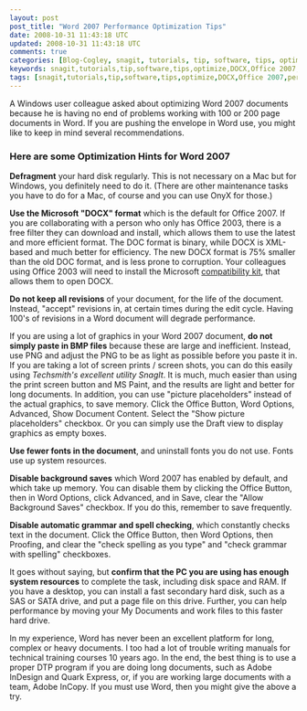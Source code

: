 ```yaml
---           
layout: post
post_title: "Word 2007 Performance Optimization Tips"
date: 2008-10-31 11:43:18 UTC
updated: 2008-10-31 11:43:18 UTC
comments: true
categories: [Blog-Cogley, snagit, tutorials, tip, software, tips, optimize, DOCX, Office 2007, performance, productivity, spell check, techsmith, microsoft, Office]
keywords: snagit,tutorials,tip,software,tips,optimize,DOCX,Office 2007,performance,productivity,spell check,techsmith,microsoft,Office
tags: [snagit,tutorials,tip,software,tips,optimize,DOCX,Office 2007,performance,productivity,spell check,techsmith,microsoft,Office]
---
```

 

A Windows user colleague asked about optimizing Word 2007 documents because he is having no end of problems working with 100 or 200 page documents in Word. If you are pushing the envelope in Word use, you might like to keep in mind several recommendations. 


### Here are some Optimization Hints for Word 2007



**Defragment** your hard disk regularly. This is not necessary on a Mac but for Windows, you definitely need to do it. (There are other maintenance tasks you have to do for a Mac, of course and you can use OnyX for those.)


**Use the Microsoft "DOCX" format** which is the default for Office 2007. If you are collaborating with a person who only has Office 2003, there is a free filter they can download and install, which allows them to use the latest and more efficient format. The DOC format is binary, while DOCX is XML-based and much better for efficiency. The new DOCX format is 75% smaller than the old DOC format, and is less prone to corruption. Your colleagues using Office 2003 will need to install the Microsoft [compatibility kit](http://tinyurl.com/y5a879), that allows them to open DOCX. 


**Do not keep all revisions** of your document, for the life of the document. Instead, "accept" revisions in, at certain times during the edit cycle. Having 100's of revisions in a Word document will degrade performance. 


If you are using a lot of graphics in your Word 2007 document, **do not simply paste in BMP files** because these are large and inefficient. Instead, use PNG and adjust the PNG to be as light as possible before you paste it in. If you are taking a lot of screen prints / screen shots, you can do this easily using _Techsmith's excellent utility SnagIt_. It is much, much easier than using the print screen button and MS Paint, and the results are light and better for long documents. In addition, you can use "picture placeholders" instead of the actual graphics, to save memory. Click the Office Button, Word Options, Advanced, Show Document Content. Select the "Show picture placeholders" checkbox. Or you can simply use the Draft view to display graphics as empty boxes. 


**Use fewer fonts in the document**, and uninstall fonts you do not use. Fonts use up system resources. 


**Disable background saves** which Word 2007 has enabled by default, and which take up memory. You can disable them by clicking the Office Button, then in Word Options, click Advanced, and in Save, clear the "Allow Background Saves" checkbox. If you do this, remember to save frequently. 


**Disable automatic grammar and spell checking**, which constantly checks text in the document. Click the Office Button, then Word Options, then Proofing, and clear the "check spelling as you type" and "check grammar with spelling" checkboxes. 


It goes without saying, but **confirm that the PC you are using has enough system resources** to complete the task, including disk space and RAM. If you have a desktop, you can install a fast secondary hard disk, such as a SAS or SATA drive, and put a page file on this drive. Further, you can help performance by moving your My Documents and work files to this faster hard drive. 


In my experience, Word has never been an excellent platform for long, complex or heavy documents. I too had a lot of trouble writing manuals for technical training courses 10 years ago. In the end, the best thing is to use a proper DTP program if you are doing long documents, such as Adobe InDesign and Quark Express, or, if you are working large documents with a team, Adobe InCopy. If you must use Word, then you might give the above a try. 










